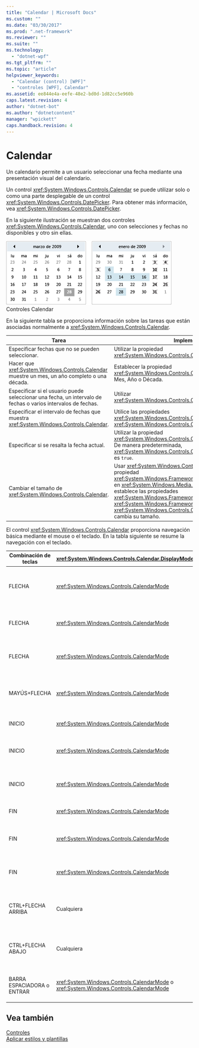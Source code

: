 ```yaml
---
title: "Calendar | Microsoft Docs"
ms.custom: ""
ms.date: "03/30/2017"
ms.prod: ".net-framework"
ms.reviewer: ""
ms.suite: ""
ms.technology: 
  - "dotnet-wpf"
ms.tgt_pltfrm: ""
ms.topic: "article"
helpviewer_keywords: 
  - "Calendar (control) [WPF]"
  - "controles [WPF], Calendar"
ms.assetid: ee844e4a-eefe-48e2-bd0d-1d82cc5e960b
caps.latest.revision: 4
author: "dotnet-bot"
ms.author: "dotnetcontent"
manager: "wpickett"
caps.handback.revision: 4
---
```

# Calendar
Un calendario permite a un usuario seleccionar una fecha mediante una presentación visual del calendario.  
  
 Un control <xref:System.Windows.Controls.Calendar> se puede utilizar solo o como una parte desplegable de un control <xref:System.Windows.Controls.DatePicker>.  Para obtener más información, vea <xref:System.Windows.Controls.DatePicker>.  
  
 En la siguiente ilustración se muestran dos controles <xref:System.Windows.Controls.Calendar>, uno con selecciones y fechas no disponibles y otro sin ellas.  
  
 ![Controles de calendario](../../../../docs/framework/wpf/controls/media/ndp-calendarcontrols.png "NDP\_CalendarControls")  
Controles Calendar  
  
 En la siguiente tabla se proporciona información sobre las tareas que están asociadas normalmente a <xref:System.Windows.Controls.Calendar>.  
  
|Tarea|Implementación|  
|-----------|--------------------|  
|Especificar fechas que no se pueden seleccionar.|Utilizar la propiedad <xref:System.Windows.Controls.Calendar.BlackoutDates%2A>.|  
|Hacer que <xref:System.Windows.Controls.Calendar> muestre un mes, un año completo o una década.|Establecer la propiedad <xref:System.Windows.Controls.Calendar.DisplayMode%2A> en Mes, Año o Década.|  
|Especificar si el usuario puede seleccionar una fecha, un intervalo de fechas o varios intervalos de fechas.|Utilizar <xref:System.Windows.Controls.Calendar.SelectionMode%2A>.|  
|Especificar el intervalo de fechas que muestra <xref:System.Windows.Controls.Calendar>.|Utilice las propiedades <xref:System.Windows.Controls.Calendar.DisplayDateStart%2A> y <xref:System.Windows.Controls.Calendar.DisplayDateEnd%2A>.|  
|Especificar si se resalta la fecha actual.|Utilizar la propiedad <xref:System.Windows.Controls.Calendar.IsTodayHighlighted%2A>.  De manera predeterminada, <xref:System.Windows.Controls.Calendar.IsTodayHighlighted%2A> es `true`.|  
|Cambiar el tamaño de <xref:System.Windows.Controls.Calendar>.|Usar <xref:System.Windows.Controls.Viewbox> o establecer la propiedad <xref:System.Windows.FrameworkElement.LayoutTransform%2A> en <xref:System.Windows.Media.ScaleTransform>.  Observe que, si establece las propiedades <xref:System.Windows.FrameworkElement.Width%2A> y <xref:System.Windows.FrameworkElement.Height%2A> de <xref:System.Windows.Controls.Calendar>, el calendario real no cambia su tamaño.|  
  
 El control <xref:System.Windows.Controls.Calendar> proporciona navegación básica mediante el mouse o el teclado.  En la tabla siguiente se resume la navegación con el teclado.  
  
|Combinación de teclas|<xref:System.Windows.Controls.Calendar.DisplayMode%2A>|Acción|  
|---------------------------|-----------------------------------------------------------------------------------------------------------------------------------------------------------|------------|  
|FLECHA|<xref:System.Windows.Controls.CalendarMode>|Cambia la propiedad <xref:System.Windows.Controls.Calendar.SelectedDate%2A> si la propiedad <xref:System.Windows.Controls.Calendar.SelectionMode%2A> no se establece en <xref:System.Windows.Controls.CalendarSelectionMode>.|  
|FLECHA|<xref:System.Windows.Controls.CalendarMode>|Cambia el mes de la propiedad <xref:System.Windows.Controls.Calendar.DisplayDate%2A>.  Observe que <xref:System.Windows.Controls.Calendar.SelectedDate%2A> no cambia.|  
|FLECHA|<xref:System.Windows.Controls.CalendarMode>|Cambia el año de <xref:System.Windows.Controls.Calendar.DisplayDate%2A>.  Observe que <xref:System.Windows.Controls.Calendar.SelectedDate%2A> no cambia.|  
|MAYÚS\+FLECHA|<xref:System.Windows.Controls.CalendarMode>|Si <xref:System.Windows.Controls.Calendar.SelectionMode%2A> no está establecido en <xref:System.Windows.Controls.CalendarSelectionMode> o <xref:System.Windows.Controls.CalendarSelectionMode>, amplía el intervalo de las fechas seleccionadas.|  
|INICIO|<xref:System.Windows.Controls.CalendarMode>|Cambia <xref:System.Windows.Controls.Calendar.SelectedDate%2A> al primer día del mes en curso.|  
|INICIO|<xref:System.Windows.Controls.CalendarMode>|Cambia el mes de <xref:System.Windows.Controls.Calendar.DisplayDate%2A> al primer mes del año.  El valor de la propiedad <xref:System.Windows.Controls.Calendar.SelectedDate%2A> no cambia.|  
|INICIO|<xref:System.Windows.Controls.CalendarMode>|Cambia el año de <xref:System.Windows.Controls.Calendar.DisplayDate%2A> al primer año de la década.  El valor de la propiedad <xref:System.Windows.Controls.Calendar.SelectedDate%2A> no cambia.|  
|FIN|<xref:System.Windows.Controls.CalendarMode>|Cambia <xref:System.Windows.Controls.Calendar.SelectedDate%2A> al último día del mes en curso.|  
|FIN|<xref:System.Windows.Controls.CalendarMode>|Cambia el mes de <xref:System.Windows.Controls.Calendar.DisplayDate%2A> al último mes del año.  El valor de la propiedad <xref:System.Windows.Controls.Calendar.SelectedDate%2A> no cambia.|  
|FIN|<xref:System.Windows.Controls.CalendarMode>|Cambia el año de <xref:System.Windows.Controls.Calendar.DisplayDate%2A> al último año de la década.  El valor de la propiedad <xref:System.Windows.Controls.Calendar.SelectedDate%2A> no cambia.|  
|CTRL\+FLECHA ARRIBA|Cualquiera|Cambia al siguiente <xref:System.Windows.Controls.Calendar.DisplayMode%2A> mayor.  Si <xref:System.Windows.Controls.Calendar.DisplayMode%2A> ya es <xref:System.Windows.Controls.CalendarMode>, no se realiza ninguna acción.|  
|CTRL\+FLECHA ABAJO|Cualquiera|Cambia al siguiente <xref:System.Windows.Controls.Calendar.DisplayMode%2A> menor.  Si <xref:System.Windows.Controls.Calendar.DisplayMode%2A> ya es <xref:System.Windows.Controls.CalendarMode>, no se realiza ninguna acción.|  
|BARRA ESPACIADORA o ENTRAR|<xref:System.Windows.Controls.CalendarMode> o <xref:System.Windows.Controls.CalendarMode>|Cambia <xref:System.Windows.Controls.Calendar.DisplayMode%2A> a <xref:System.Windows.Controls.CalendarMode> o <xref:System.Windows.Controls.CalendarMode> representado por el elemento con el foco.|  
  
## Vea también  
 [Controles](../../../../docs/framework/wpf/controls/index.md)   
 [Aplicar estilos y plantillas](../../../../docs/framework/wpf/controls/styling-and-templating.md)